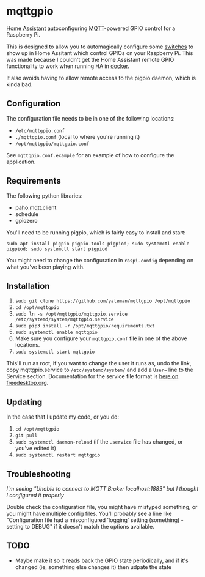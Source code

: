 # mqttgpio

[Home Assistant](https://home-assistant.io) autoconfiguring [MQTT](http://www.mqtt.org/)-powered GPIO control for a Raspberry Pi.

This is designed to allow you to automagically configure some [switches](https://developers.home-assistant.io/docs/en/entity_switch.html) to show up in Home Assitant which control GPIOs on your Raspberry Pi. This was made because I couldn't get the Home Assistant remote GPIO functionality to work when running HA in [docker](https://docker.com/).

It also avoids having to allow remote access to the pigpio daemon, which is kinda bad.

## Configuration

The configuration file needs to be in one of the following locations:

* `/etc/mqttgpio.conf`
* `./mqttgpio.conf` (local to where you're running it)
* `/opt/mqttgpio/mqttgpio.conf`

See `mqttgpio.conf.example` for an example of how to configure the application.

## Requirements

The following python libraries:

* paho.mqtt.client
* schedule
* gpiozero

You'll need to be running pigpio, which is fairly easy to install and start:

`sudo apt install pigpio pigpio-tools pigpiod; sudo systemctl enable pigpiod; sudo systemctl start pigpiod`

You might need to change the configuration in `raspi-config` depending on what you've been playing with.

## Installation

1. `sudo git clone https://github.com/yaleman/mqttgpio /opt/mqttgpio`
2. `cd /opt/mqttgpio`
3. `sudo ln -s /opt/mqttgpio/mqttgpio.service /etc/systemd/system/mqttgpio.service`
4. `sudo pip3 install -r /opt/mqttgpio/requirements.txt`
5. `sudo systemctl enable mqttgpio`
6. Make sure you configure your `mqttgpio.conf` file in one of the above locations.
7. `sudo systemctl start mqttgpio`

This'll run as root, if you want to change the user it runs as, undo the link, copy mqttgpio.service to `/etc/systemd/system/` and add a `User=` line to the Service section. Documentation for the service file format is [here on freedesktop.org](https://www.freedesktop.org/software/systemd/man/systemd.service.html).

## Updating

In the case that I update my code, or you do:

1. `cd /opt/mqttgpio`
2. `git pull`
3. `sudo systemctl daemon-reload` (if the `.service` file has changed, or you've edited it)
4. `sudo systemctl restart mqttgpio`

## Troubleshooting

*I'm seeing "Unable to connect to MQTT Broker localhost:1883" but I thought I configured it properly*

Double check the configuration file, you might have mistyped something, or you might have multiple config files. You'll probably see a line like "Configuration file had a misconfigured 'logging' setting (something) - setting to DEBUG" if it doesn't match the options available.

## TODO

* Maybe make it so it reads back the GPIO state periodically, and if it's changed (ie, something else changes it) then udpate the state